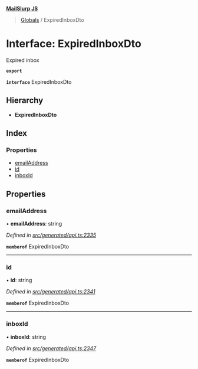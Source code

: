 **[MailSlurp JS](../README.md)**

> [Globals](../README.md) / ExpiredInboxDto

# Interface: ExpiredInboxDto

Expired inbox

**`export`** 

**`interface`** ExpiredInboxDto

## Hierarchy

* **ExpiredInboxDto**

## Index

### Properties

* [emailAddress](expiredinboxdto.md#emailaddress)
* [id](expiredinboxdto.md#id)
* [inboxId](expiredinboxdto.md#inboxid)

## Properties

### emailAddress

•  **emailAddress**: string

*Defined in [src/generated/api.ts:2335](https://github.com/mailslurp/mailslurp-client/blob/c5e5f20/src/generated/api.ts#L2335)*

**`memberof`** ExpiredInboxDto

___

### id

•  **id**: string

*Defined in [src/generated/api.ts:2341](https://github.com/mailslurp/mailslurp-client/blob/c5e5f20/src/generated/api.ts#L2341)*

**`memberof`** ExpiredInboxDto

___

### inboxId

•  **inboxId**: string

*Defined in [src/generated/api.ts:2347](https://github.com/mailslurp/mailslurp-client/blob/c5e5f20/src/generated/api.ts#L2347)*

**`memberof`** ExpiredInboxDto
